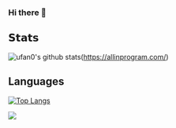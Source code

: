 ### Hi there 👋

<!--
**ufan0/ufan0** is a ✨ _special_ ✨ repository because its `README.md` (this file) appears on your GitHub profile.

Here are some ideas to get you started:

- 🔭 I’m currently working on ...
- 🌱 I’m currently learning ...
- 👯 I’m looking to collaborate on ...
- 🤔 I’m looking for help with ...
- 💬 Ask me about ...
- 📫 How to reach me: ...
- 😄 Pronouns: ...
- ⚡ Fun fact: ...
-->
## 𝗦𝘁𝗮𝘁𝘀

![ufan0's github stats](https://github-readme-stats.vercel.app/api?username=ufan0&show_icons=true&theme=dracula)(https://allinprogram.com/)

## Languages
[![Top Langs](https://github-readme-stats.vercel.app/api/top-langs/?username=ufan0&bg_color=30,e96443,904e95&title_color=fff&text_color=fff)](https://allinprogram.com/)

![](https://komarev.com/ghpvc/?username=ufan0&color=gray)
